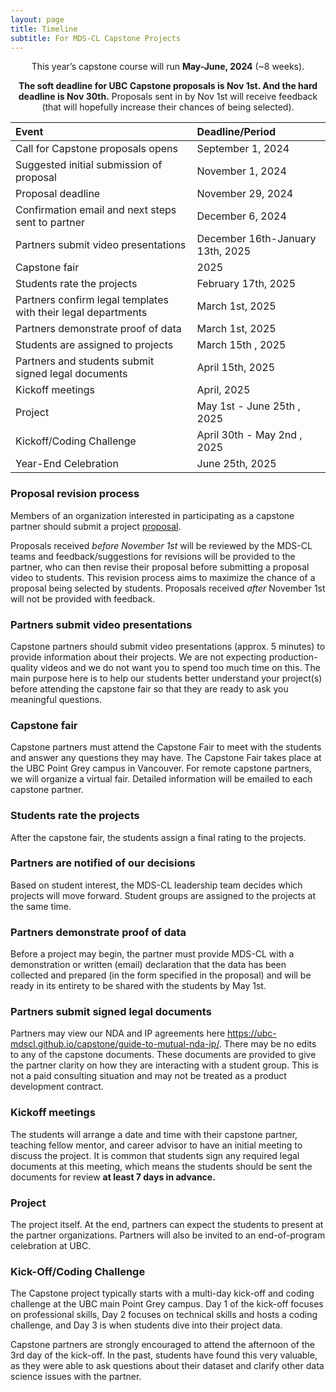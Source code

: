 ```yaml
---
layout: page
title: Timeline
subtitle: For MDS-CL Capstone Projects
---
```


<p style="text-align: center;">This year’s capstone course will run <b>May-June, 2024</b> (~8 weeks).</p>

<p style="text-align: center;"><b>The soft deadline for UBC Capstone proposals is Nov 1st. And the hard deadline is Nov 30th.</b> Proposals sent in by Nov 1st will receive feedback (that will hopefully increase their chances of being selected).</p> 

| Event  | Deadline/Period |
| :------------- | :------------- |
| Call for Capstone proposals opens | September 1, 2024 |
| Suggested initial submission of proposal  | November 1, 2024 |
| Proposal deadline | November 29, 2024 |
| Confirmation email and next steps sent to partner | December 6, 2024 |
| Partners submit video presentations | December 16th-January 13th, 2025 |
| Capstone fair | 2025 |
| Students rate the projects  | February 17th, 2025 |
| Partners confirm legal templates with their legal departments | March 1st, 2025 |
| Partners demonstrate proof of data | March 1st, 2025 |
| Students are assigned to projects  | March 15th , 2025 |
| Partners and students submit signed legal documents | April 15th, 2025 |
| Kickoff meetings | April, 2025 |
| Project | May 1st - June 25th , 2025 |
| Kickoff/Coding Challenge | April 30th  - May 2nd , 2025 |
| Year-End Celebration | June 25th, 2025 |


### Proposal revision process 

Members of an organization interested in participating as a capstone partner should submit a project [proposal](https://ubc-mds.github.io/capstone/proposal/). 

Proposals received *before November 1st* will be reviewed by the MDS-CL teams and feedback/suggestions for revisions will be provided to the partner, who can then revise their proposal before submitting a proposal video to students. This revision process aims to maximize the chance of a proposal being selected by students. Proposals received *after* November 1st will not be provided with feedback. 

### Partners submit video presentations 

Capstone partners should submit video presentations (approx. 5 minutes) to provide information about their projects. We are not expecting production-quality videos and we do not want you to spend too much time on this. The main purpose here is to help our students better understand your project(s) before attending the capstone fair so that they are ready to ask you meaningful questions. 

### Capstone fair 

Capstone partners must attend the Capstone Fair to meet with the students and answer any questions they may have. The Capstone Fair takes place at the UBC Point Grey campus in Vancouver. For remote capstone partners, we will organize a virtual fair. Detailed information will be emailed to each capstone partner. 

### Students rate the projects 

After the capstone fair, the students assign a final rating to the projects. 

### Partners are notified of our decisions 

Based on student interest, the MDS-CL leadership team decides which projects will move forward. Student groups are assigned to the projects at the same time. 

### Partners demonstrate proof of data 

Before a project may begin, the partner must provide MDS-CL with a demonstration or written (email) declaration that the data has been collected and prepared (in the form specified in the proposal) and will be ready in its entirety to be shared with the students by May 1st.  

### Partners submit signed legal documents

Partners may view our NDA and IP agreements here https://ubc-mdscl.github.io/capstone/guide-to-mutual-nda-ip/. There may be no edits to any of the capstone documents. These documents are provided to give the partner clarity on how they are interacting with a student group. This is not a paid consulting situation and may not be treated as a product development contract.

### Kickoff meetings 

The students will arrange a date and time with their capstone partner, teaching fellow mentor, and career advisor to have an initial meeting to discuss the project. It is common that students sign any required legal documents at this meeting, which means the students should be sent the documents for review <b>at least 7 days in advance.</b> 

### Project 

The project itself. At the end, partners can expect the students to present at the partner organizations. Partners will also be invited to an end-of-program celebration at UBC. 

### Kick-Off/Coding Challenge

The Capstone project typically starts with a multi-day kick-off and coding challenge at the UBC main Point Grey campus. Day 1 of the kick-off focuses on professional skills, Day 2 focuses on technical skills and hosts a coding challenge, and Day 3 is when students dive into their project data.  

Capstone partners are strongly encouraged to attend the afternoon of the 3rd day of the kick-off. In the past, students have found this very valuable, as they were able to ask questions about their dataset and clarify other data science issues with the partner.

